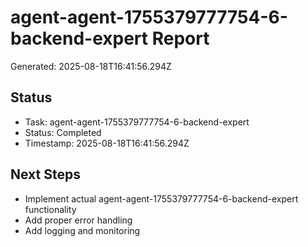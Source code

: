 # agent-agent-1755379777754-6-backend-expert Report

Generated: 2025-08-18T16:41:56.294Z

## Status
- Task: agent-agent-1755379777754-6-backend-expert
- Status: Completed
- Timestamp: 2025-08-18T16:41:56.294Z

## Next Steps
- Implement actual agent-agent-1755379777754-6-backend-expert functionality
- Add proper error handling
- Add logging and monitoring
